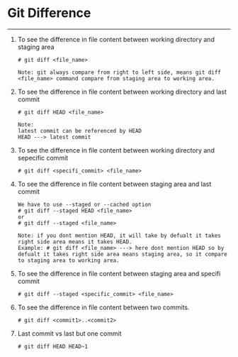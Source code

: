 # Git Difference
---
1. To see the difference in file content between working directory and staging area
    ~~~
    # git diff <file_name>
    
    Note: git always compare from right to left side, means git diff <file_name> command compare from staging area to working area.
    ~~~
    
2. To see the difference in file content between working directory and last commit
    ~~~
    # git diff HEAD <file_name>
    
    Note: 
    latest commit can be referenced by HEAD
    HEAD ---> latest commit
    ~~~
    
3. To see the difference in file content between working directory and sepecific commit
    ~~~
    # git diff <specifi_commit> <file_name>
    ~~~
    
4. To see the difference in file content between staging area and last commit
    ~~~
    We have to use --staged or --cached option
    # git diff --staged HEAD <file_name>
    or
    # git diff --staged <file_name>
    
    Note: if you dont mention HEAD, it will take by defualt it takes right side area means it takes HEAD.
    Example: # git diff <file_name> ---> here dont mention HEAD so by defualt it takes right side area means staging area, so it compare to staging area to working area.
    ~~~
    
5. To see the difference in file content between staging area and specifi commit
    ~~~
    # git diff --staged <specific_commit> <file_name>
    ~~~
    
6. To see the difference in file content between two commits.
    ~~~
    # git diff <commit1>..<commit2>
    ~~~
7. Last commit vs last but one commit
    ~~~
    # git diff HEAD HEAD~1
    ~~~
